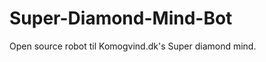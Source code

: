 Super-Diamond-Mind-Bot
======================

Open source robot til Komogvind.dk's Super diamond mind.